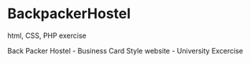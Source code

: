 # BackpackerHostel
html, CSS, PHP exercise

Back Packer Hostel - Business Card Style website - University Excercise
